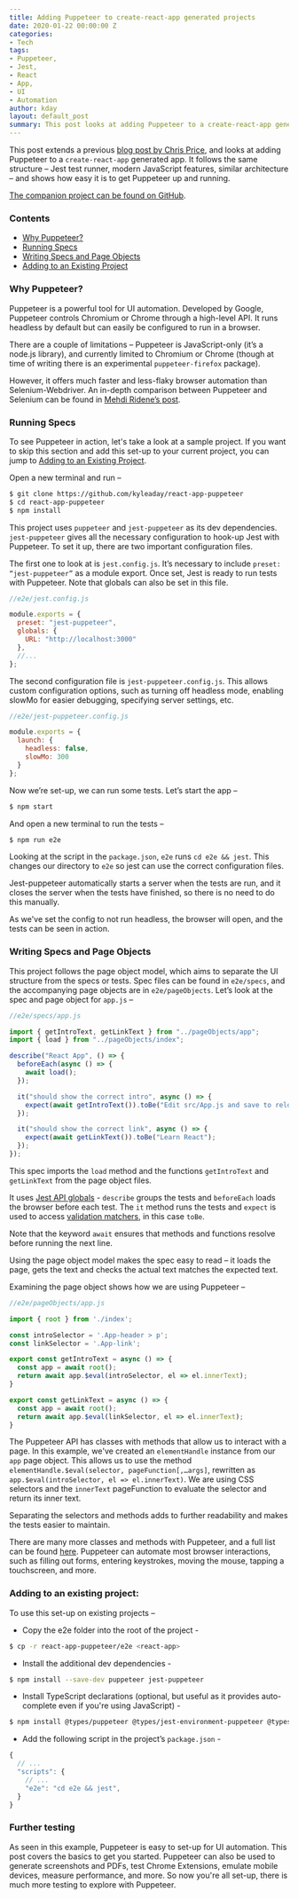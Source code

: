 ```yaml
---
title: Adding Puppeteer to create-react-app generated projects
date: 2020-01-22 00:00:00 Z
categories:
- Tech
tags:
- Puppeteer,
- Jest,
- React
- App,
- UI
- Automation
author: kday
layout: default_post
summary: This post looks at adding Puppeteer to a create-react-app generated app, and shows how easy it is to get Puppeteer up and running.
---
```


This post extends a previous [blog post by Chris Price](https://blog.scottlogic.com/2017/08/24/adding-webdriver-tests-to-create-react-app-generated-projects.html), and looks at adding Puppeteer to a `create-react-app` generated app. It follows the same structure – Jest test runner, modern JavaScript features, similar architecture – and shows how easy it is to get Puppeteer up and running.

[The companion project can be found on GitHub](https://github.com/KyleADay/react-app-puppeteer).

### Contents
* [Why Puppeteer?](#why-puppeteer)
* [Running Specs](#running-specs)
* [Writing Specs and Page Objects](#writing-specs-and-page-objects)
* [Adding to an Existing Project](#adding-to-an-existing-project)

### Why Puppeteer?

Puppeteer is a powerful tool for UI automation. Developed by Google, Puppeteer controls Chromium or Chrome through a high-level API. It runs headless by default but can easily be configured to run in a browser.

There are a couple of limitations – Puppeteer is JavaScript-only (it’s a node.js library), and currently limited to Chromium or Chrome (though at time of writing there is an experimental `puppeteer-firefox` package).

However, it offers much faster and less-flaky browser automation than Selenium-Webdriver. An in-depth comparison between Puppeteer and Selenium can be found in [Mehdi Ridene’s post](https://blog.scottlogic.com/2020/01/13/selenium-vs-puppeteer.html).

### Running Specs
To see Puppeteer in action, let's take a look at a sample project. If you want to skip this section and add this set-up to your current project, you can jump to [Adding to an Existing Project](#adding-to-an-existing-project). 

Open a new terminal and run –

~~~bash
$ git clone https://github.com/kyleaday/react-app-puppeteer
$ cd react-app-puppeteer
$ npm install
~~~

This project uses `puppeteer` and `jest-puppeteer` as its dev dependencies. `jest-puppeteer` gives all the necessary configuration to hook-up Jest with Puppeteer. To set it up, there are two important configuration files.

The first one to look at is `jest.config.js`. It’s necessary to include `preset: “jest-puppeteer”` as a module export. Once set, Jest is ready to run tests with Puppeteer. Note that globals can also be set in this file.

~~~js
//e2e/jest.config.js

module.exports = {
  preset: "jest-puppeteer",
  globals: {
    URL: "http://localhost:3000"
  },
  //...
};
~~~

The second configuration file is `jest-puppeteer.config.js`. This allows custom configuration options, such as turning off headless mode, enabling slowMo for easier debugging, specifying server settings, etc.

~~~js
//e2e/jest-puppeteer.config.js

module.exports = {
  launch: {
    headless: false,
    slowMo: 300
  }
};
~~~

Now we’re set-up, we can run some tests. Let’s start the app –

~~~bash
$ npm start
~~~

And open a new terminal to run the tests –

~~~bash
$ npm run e2e
~~~

Looking at the script in the `package.json`, `e2e` runs `cd e2e && jest`. This changes our directory to `e2e` so jest can use the correct configuration files.

Jest-puppeteer automatically starts a server when the tests are run, and it closes the server when the tests have finished, so there is no need to do this manually.

As we've set the config to not run headless, the browser will open, and the tests can be seen in action.

### Writing Specs and Page Objects

This project follows the page object model, which aims to separate the UI structure from the specs or tests. Spec files can be found in `e2e/specs`, and the accompanying page objects are in `e2e/pageObjects`. Let’s look at the spec and page object for `app.js` –

~~~js
//e2e/specs/app.js

import { getIntroText, getLinkText } from "../pageObjects/app";
import { load } from "../pageObjects/index";

describe("React App", () => {
  beforeEach(async () => {
    await load();
  });

  it("should show the correct intro", async () => {
    expect(await getIntroText()).toBe("Edit src/App.js and save to reload.");
  });

  it("should show the correct link", async () => {
    expect(await getLinkText()).toBe("Learn React");
  });
});
~~~

This spec imports the `load` method and the functions `getIntroText` and `getLinkText` from the page object files. 

It uses [Jest API globals](https://jestjs.io/docs/en/api) - `describe` groups the tests and `beforeEach` loads the browser before each test. The `it` method runs the tests and `expect` is used to access [validation matchers](https://jestjs.io/docs/en/expect), in this case `toBe`. 

Note that the keyword `await` ensures that methods and functions resolve before running the next line.

Using the page object model makes the spec easy to read – it loads the page, gets the text and checks the actual text matches the expected text.

Examining the page object shows how we are using Puppeteer  –

~~~js
//e2e/pageObjects/app.js

import { root } from './index';

const introSelector = '.App-header > p';
const linkSelector = '.App-link';

export const getIntroText = async () => {
  const app = await root();
  return await app.$eval(introSelector, el => el.innerText);
}

export const getLinkText = async () => {
  const app = await root();
  return await app.$eval(linkSelector, el => el.innerText);
}
~~~

The Puppeteer API has classes with methods that allow us to interact with a page. In this example, we've created an `elementHandle` instance from our `app` page object. This allows us to use the method `elementHandle.$eval(selector, pageFunction[,…args]`, rewritten as `app.$eval(introSelector, el => el.innerText)`. We are using CSS selectors and the `innerText` pageFunction to evaluate the selector and return its inner text.

Separating the selectors and methods adds to further readability and makes the tests easier to maintain.

There are many more classes and methods with Puppeteer, and a full list can be found [here](https://pptr.dev/). Puppeteer can automate most browser interactions, such as filling out forms, entering keystrokes, moving the mouse, tapping a touchscreen, and more.

### Adding to an existing project:

To use this set-up on existing projects –

* Copy the e2e folder into the root of the project -

~~~bash
$ cp -r react-app-puppeteer/e2e <react-app>
~~~

* Install the additional dev dependencies -

~~~bash
$ npm install --save-dev puppeteer jest-puppeteer
~~~

* Install TypeScript declarations (optional, but useful as it provides auto-complete even if you're using JavaScript) -

~~~bash
$ npm install @types/puppeteer @types/jest-environment-puppeteer @types/expect-puppeteer
~~~

* Add the following script in the project’s `package.json` -

~~~js
{
  // ...
  "scripts": {
    // ...
    "e2e": "cd e2e && jest",
  }
}
~~~

### Further testing

As seen in this example, Puppeteer is easy to set-up for UI automation. This post covers the basics to get you started. Puppeteer can also be used to generate screenshots and PDFs, test Chrome Extensions, emulate mobile devices, measure performance, and more. So now you're all set-up, there is much more testing to explore with Puppeteer.
